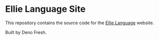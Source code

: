 # Ellie Language Site

This repository contains the source code for the
[Ellie Language](https://ellie-lang.org) website.

Built by Deno Fresh.
